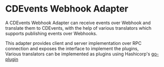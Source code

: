 # CDEvents Webhook Adapter

A CDEvents Webhook Adapter can receive events over Webhook and translate them to CDEvents, 
with the help of various translators which supports publishing events over Webhooks.

This adapter provides client and server implementation over RPC connection and exposes the interface to implement the plugins,  
Various translators can be implemented as plugins using Hashicorp's [go-plugin](https://github.com/hashicorp/go-plugin/)
